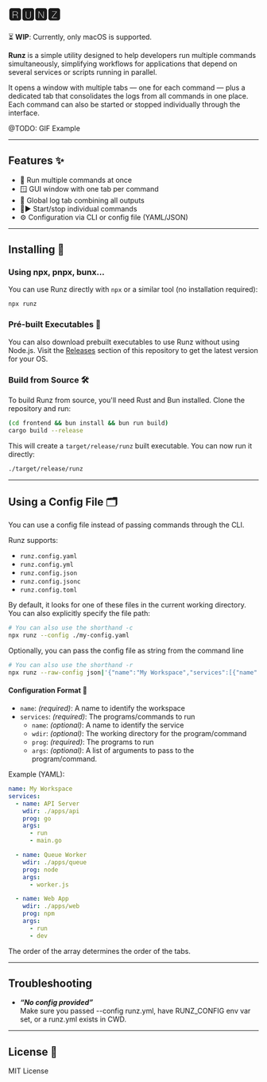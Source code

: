 # 🆁🆄🅽🆉

⏳ **WIP**: Currently, only macOS is supported.


**Runz** is a simple utility designed to help developers run multiple commands simultaneously, simplifying workflows for applications that depend on several services or scripts running in parallel.

It opens a window with multiple tabs — one for each command — plus a dedicated tab that consolidates the logs from all commands in one place. Each command can also be started or stopped individually through the interface.

@TODO: GIF Example

---

## Features ✨

- 🧵 Run multiple commands at once
- 🪟 GUI window with one tab per command
- 📜 Global log tab combining all outputs
- 🛑▶️ Start/stop individual commands
- ⚙️ Configuration via CLI or config file (YAML/JSON)

---

## Installing 🧪

### Using npx, pnpx, bunx...

You can use Runz directly with `npx` or a similar tool (no installation required):

```sh
npx runz
```

### Pré-built Executables 💾

You can also download prebuilt executables to use Runz without using Node.js. Visit the [Releases](https://github.com/pillbugin/runz/releases) section of this repository to get the latest version for your OS.

### Build from Source 🛠️

To build Runz from source, you'll need Rust and Bun installed. Clone the repository and run:

```sh
(cd frontend && bun install && bun run build)
cargo build --release
```

This will create a `target/release/runz` built executable. You can now run it directly:

```sh
./target/release/runz
```

---

## Using a Config File 🗂️

You can use a config file instead of passing commands through the CLI.

Runz supports:
- `runz.config.yaml`
- `runz.config.yml`
- `runz.config.json`
- `runz.config.jsonc`
- `runz.config.toml`

By default, it looks for one of these files in the current working directory. You can also explicitly specify the file path:

```sh
# You can also use the shorthand -c
npx runz --config ./my-config.yaml
```

Optionally, you can pass the config file as string from the command line

```sh
# You can also use the shorthand -r
npx runz --raw-config json|'{"name":"My Workspace","services":[{"name":"API Server","wdir":"./apps/api","prog":"go","args":["run","main.go"]},{"name":"Queue Worker","wdir":"./apps/queue","prog":"node","args":["worker.js"]},{"name":"Web App","wdir":"./apps/web","prog":"npm","args":["run","dev"]}]}'"
```

#### Configuration Format 🧾

- `name`: *(required)*: A name to identify the workspace
- `services`: *(required)*: The programs/commands to run
  - `name`: *(optional)*: A name to identify the service
  - `wdir`: *(optional)*: The working directory for the program/command
  - `prog`: *(required)*: The programs to run
  - `args`: *(optional)*: A list of arguments to pass to the program/command.

Example (YAML):

```yaml
name: My Workspace
services:
  - name: API Server
    wdir: ./apps/api
    prog: go
    args:
      - run
      - main.go

  - name: Queue Worker
    wdir: ./apps/queue
    prog: node
    args:
      - worker.js

  - name: Web App
    wdir: ./apps/web
    prog: npm
    args:
      - run
      - dev
```

The order of the array determines the order of the tabs.

---

## Troubleshooting
- ***“No config provided”***\
Make sure you passed --config runz.yml, have RUNZ_CONFIG env var set, or a runz.yml exists in CWD.

---

## License 📄

MIT License
